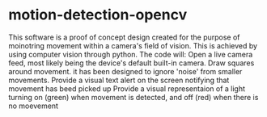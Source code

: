 # motion-detection-opencv
This software is a proof of concept design created for the purpose of moinotring movement within a camera's field of vision. This is achieved by using computer vision through python. 
The code will:
  Open a live camera feed, most likely being the device's default built-in camera.
  Draw squares around movement. it has been designed to ignore 'noise' from smaller movements.
  Provide a visual text alert on the screen notifying that movement has beed picked up
  Provide a visual representaion of a light turning on (green) when movement is detected, and off (red) when there is no moevement
